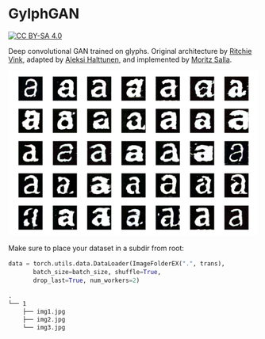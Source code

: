 # GylphGAN

[![CC BY-SA 4.0][cc-by-sa-image]][cc-by-sa]

[cc-by-sa]: http://creativecommons.org/licenses/by-sa/4.0/
[cc-by-sa-image]: https://licensebuttons.net/l/by-sa/4.0/88x31.png
[cc-by-sa-shield]: https://img.shields.io/badge/License-CC%20BY--SA%204.0-lightgrey.svg

Deep convolutional GAN trained on glyphs. Original architecture by [Ritchie Vink](https://www.ritchievink.com/blog/2018/07/16/generative-adversarial-networks-in-pytorch-the-distribution-of-art/), adapted by [
Aleksi Halttunen](https://github.com/aleksihalt/DCGAN_interpolation), and implemented by [Moritz Salla](https://github.com/moritzsalla).

![Thumbnail](./thumbnail.png)

Make sure to place your dataset in a subdir from root:

```python
data = torch.utils.data.DataLoader(ImageFolderEX(".", trans),
       batch_size=batch_size, shuffle=True,
       drop_last=True, num_workers=2)
```

```
.
└── 1
    ├── img1.jpg
    ├── img2.jpg
    └── img3.jpg
```
